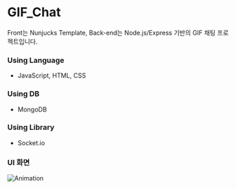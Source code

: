 # GIF_Chat
Front는 Nunjucks Template, Back-end는 Node.js/Express 기반의 GIF 채팅 프로젝트입니다.

### Using Language
* JavaScript, HTML, CSS

### Using DB
* MongoDB

### Using Library
* Socket.io

### UI 화면
![Animation](https://user-images.githubusercontent.com/53504073/265346183-95da0d8c-d1ef-4651-bde2-6b6259ec30f1.gif)
